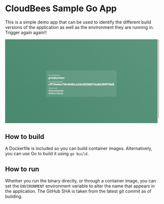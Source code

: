 # CloudBees Sample Go App

This is a simple demo app that can be used to identify the different build versions of the application as well as the environment they are running in. Trigger again again!! 

![screenshot](./img/screenshot.png)

## How to build

A Dockerfile is included so you can build container images. Alternatively, you can use Go to build it using `go build`.

## How to run

Whether you run the binary directly, or through a container image, you can set the `ENVIRONMENT` environment variable to alter the name that appears in the application. The GitHub SHA is taken from the latest git commit as of building. 
